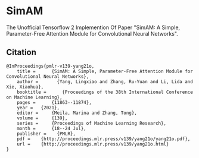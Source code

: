 # SimAM
The Unofficial Tensorflow 2 Implemention Of Paper "SimAM: A Simple, Parameter-Free Attention Module for Convolutional Neural Networks".


## Citation

```shell 
@InProceedings{pmlr-v139-yang21o,
    title = 	 {SimAM: A Simple, Parameter-Free Attention Module for Convolutional Neural Networks},
    author =       {Yang, Lingxiao and Zhang, Ru-Yuan and Li, Lida and Xie, Xiaohua},
    booktitle = 	 {Proceedings of the 38th International Conference on Machine Learning},
    pages = 	 {11863--11874},
    year = 	 {2021},
    editor = 	 {Meila, Marina and Zhang, Tong},
    volume = 	 {139},
    series = 	 {Proceedings of Machine Learning Research},
    month = 	 {18--24 Jul},
    publisher =    {PMLR},
    pdf = 	 {http://proceedings.mlr.press/v139/yang21o/yang21o.pdf},
    url = 	 {http://proceedings.mlr.press/v139/yang21o.html}
}
```

